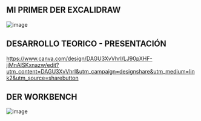 ## MI PRIMER DER EXCALIDRAW
![image](https://github.com/user-attachments/assets/bb42f0b5-2de1-4806-b252-2b63d75eb78d)

## DESARROLLO TEORICO - PRESENTACIÓN
https://www.canva.com/design/DAGU3XvVhrI/LJ90pXHF-jiMnAlSKxnazw/edit?utm_content=DAGU3XvVhrI&utm_campaign=designshare&utm_medium=link2&utm_source=sharebutton

## DER WORKBENCH 
![image](https://github.com/user-attachments/assets/8501eac6-c2a7-449c-9d16-d58ab83fa9d5)

